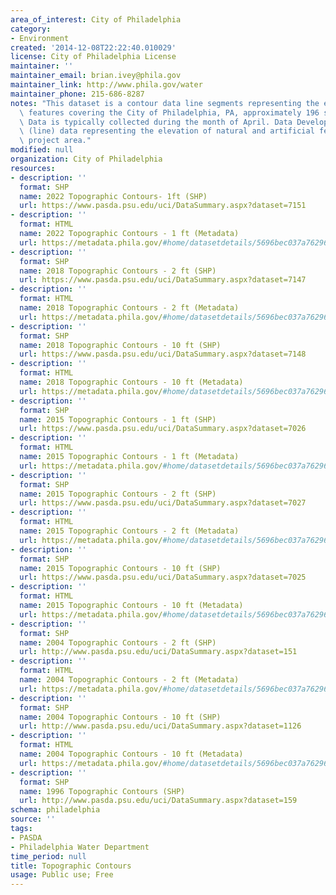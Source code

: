 ```yaml
---
area_of_interest: City of Philadelphia
category:
- Environment
created: '2014-12-08T22:22:40.010029'
license: City of Philadelphia License
maintainer: ''
maintainer_email: brian.ivey@phila.gov
maintainer_link: http://www.phila.gov/water
maintainer_phone: 215-686-8287
notes: "This dataset is a contour data line segments representing the elevation of\
  \ features covering the City of Philadelphia, PA, approximately 196 sq miles total.\
  \ Data is typically collected during the month of April. Data Development: Vector\
  \ (line) data representing the elevation of natural and artificial features in the\
  \ project area."
modified: null
organization: City of Philadelphia
resources:
- description: ''
  format: SHP
  name: 2022 Topographic Contours- 1ft (SHP)
  url: https://www.pasda.psu.edu/uci/DataSummary.aspx?dataset=7151
- description: ''
  format: HTML
  name: 2022 Topographic Contours - 1 ft (Metadata)
  url: https://metadata.phila.gov/#home/datasetdetails/5696bec037a762966e837b49/representationdetails/63ab1a4003b0470012e50778/
- description: ''
  format: SHP
  name: 2018 Topographic Contours - 2 ft (SHP)
  url: https://www.pasda.psu.edu/uci/DataSummary.aspx?dataset=7147
- description: ''
  format: HTML
  name: 2018 Topographic Contours - 2 ft (Metadata)
  url: https://metadata.phila.gov/#home/datasetdetails/5696bec037a762966e837b49/representationdetails/6102ff9c713c9b001e257861/
- description: ''
  format: SHP
  name: 2018 Topographic Contours - 10 ft (SHP)
  url: https://www.pasda.psu.edu/uci/DataSummary.aspx?dataset=7148
- description: ''
  format: HTML
  name: 2018 Topographic Contours - 10 ft (Metadata)
  url: https://metadata.phila.gov/#home/datasetdetails/5696bec037a762966e837b49/representationdetails/6102feda7391970021909921/
- description: ''
  format: SHP
  name: 2015 Topographic Contours - 1 ft (SHP)
  url: https://www.pasda.psu.edu/uci/DataSummary.aspx?dataset=7026
- description: ''
  format: HTML
  name: 2015 Topographic Contours - 1 ft (Metadata)
  url: https://metadata.phila.gov/#home/datasetdetails/5696bec037a762966e837b49/representationdetails/5696bf4c006891480aabbe39/
- description: ''
  format: SHP
  name: 2015 Topographic Contours - 2 ft (SHP)
  url: https://www.pasda.psu.edu/uci/DataSummary.aspx?dataset=7027
- description: ''
  format: HTML
  name: 2015 Topographic Contours - 2 ft (Metadata)
  url: https://metadata.phila.gov/#home/datasetdetails/5696bec037a762966e837b49/representationdetails/5696bf732a5428a835907379/
- description: ''
  format: SHP
  name: 2015 Topographic Contours - 10 ft (SHP)
  url: https://www.pasda.psu.edu/uci/DataSummary.aspx?dataset=7025
- description: ''
  format: HTML
  name: 2015 Topographic Contours - 10 ft (Metadata)
  url: https://metadata.phila.gov/#home/datasetdetails/5696bec037a762966e837b49/representationdetails/5696bfa9d3fa91600e64da51/
- description: ''
  format: SHP
  name: 2004 Topographic Contours - 2 ft (SHP)
  url: http://www.pasda.psu.edu/uci/DataSummary.aspx?dataset=151
- description: ''
  format: HTML
  name: 2004 Topographic Contours - 2 ft (Metadata)
  url: https://metadata.phila.gov/#home/datasetdetails/5696bec037a762966e837b49/representationdetails/5696c9e256d780a10c0a9bc7/
- description: ''
  format: SHP
  name: 2004 Topographic Contours - 10 ft (SHP)
  url: http://www.pasda.psu.edu/uci/DataSummary.aspx?dataset=1126
- description: ''
  format: HTML
  name: 2004 Topographic Contours - 10 ft (Metadata)
  url: https://metadata.phila.gov/#home/datasetdetails/5696bec037a762966e837b49/representationdetails/5696ca120e108a9f6e822fcc/
- description: ''
  format: SHP
  name: 1996 Topographic Contours (SHP)
  url: http://www.pasda.psu.edu/uci/DataSummary.aspx?dataset=159
schema: philadelphia
source: ''
tags:
- PASDA
- Philadelphia Water Department
time_period: null
title: Topographic Contours
usage: Public use; Free
---
```

